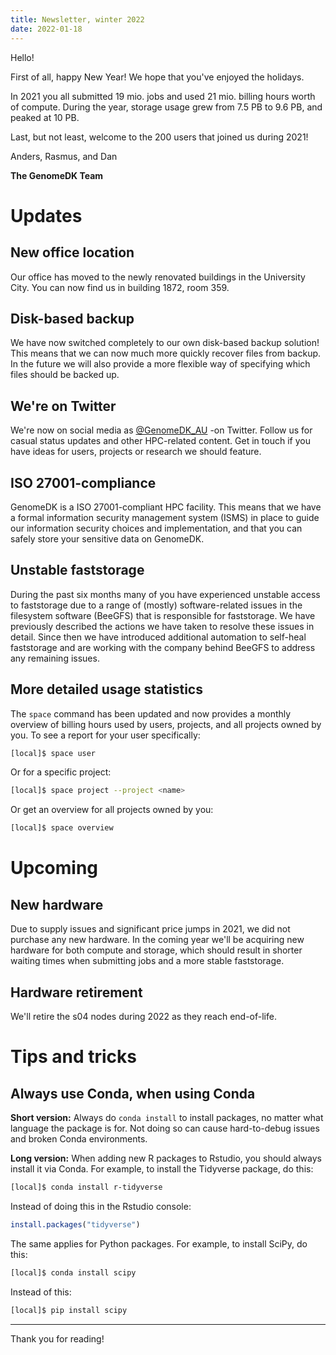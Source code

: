 ```yaml
---
title: Newsletter, winter 2022
date: 2022-01-18
---
```


Hello!

First of all, happy New Year! We hope that you've enjoyed the holidays.

In 2021 you all submitted 19 mio. jobs and used 21 mio. billing hours
worth of compute. During the year, storage usage grew from 7.5 PB to 9.6
PB, and peaked at 10 PB.

Last, but not least, welcome to the 200 users that joined us during
2021!

<!-- more -->

Anders, Rasmus, and Dan

**The GenomeDK Team**

# Updates

## New office location

Our office has moved to the newly renovated buildings in the University
City. You can now find us in building 1872, room 359.

## Disk-based backup

We have now switched completely to our own disk-based backup solution!
This means that we can now much more quickly recover files from backup.
In the future we will also provide a more flexible way of specifying
which files should be backed up.

## We're on Twitter

We're now on social media as
[\@GenomeDK_AU](https://twitter.com/GenomeDK_AU) -on Twitter. Follow us
for casual status updates and other HPC-related content. Get in touch if
you have ideas for users, projects or research we should feature.

## ISO 27001-compliance

GenomeDK is a ISO 27001-compliant HPC facility. This means that we have
a formal information security management system (ISMS) in place to guide
our information security choices and implementation, and that you can
safely store your sensitive data on GenomeDK.

## Unstable faststorage

During the past six months many of you have experienced unstable access
to faststorage due to a range of (mostly) software-related issues in the
filesystem software (BeeGFS) that is responsible for faststorage. We
have previously described the actions we have taken to resolve these
issues in detail. Since then we have introduced additional automation to
self-heal faststorage and are working with the company behind BeeGFS to
address any remaining issues.

## More detailed usage statistics

The `space` command has been updated and now provides a monthly overview of
billing hours used by users, projects, and all projects owned by you. To see a
report for your user specifically:

```bash
[local]$ space user
```

Or for a specific project:

```bash
[local]$ space project --project <name>
```

Or get an overview for all projects owned by you:

```bash
[local]$ space overview
```

# Upcoming

## New hardware

Due to supply issues and significant price jumps in 2021, we did not
purchase any new hardware. In the coming year we'll be acquiring new
hardware for both compute and storage, which should result in shorter
waiting times when submitting jobs and a more stable faststorage.

## Hardware retirement

We'll retire the s04 nodes during 2022 as they reach end-of-life.

# Tips and tricks

## Always use Conda, when using Conda

**Short version:** Always do `conda install` to install packages, no
matter what language the package is for. Not doing so can cause
hard-to-debug issues and broken Conda environments.

**Long version:** When adding new R packages to Rstudio, you should
always install it via Conda. For example, to install the Tidyverse
package, do this:

```bash
[local]$ conda install r-tidyverse
```

Instead of doing this in the Rstudio console:

``` r
install.packages("tidyverse")
```

The same applies for Python packages. For example, to install SciPy, do
this:

```bash
[local]$ conda install scipy
```

Instead of this:

```bash
[local]$ pip install scipy
```

---

Thank you for reading!
